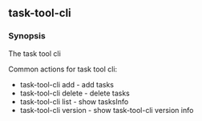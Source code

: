 ## task-tool-cli

### Synopsis

The task tool cli

Common actions for task tool cli:

- task-tool-cli add - add tasks
- task-tool-cli delete - delete tasks
- task-tool-cli list - show tasksInfo
- task-tool-cli version - show task-tool-cli version info